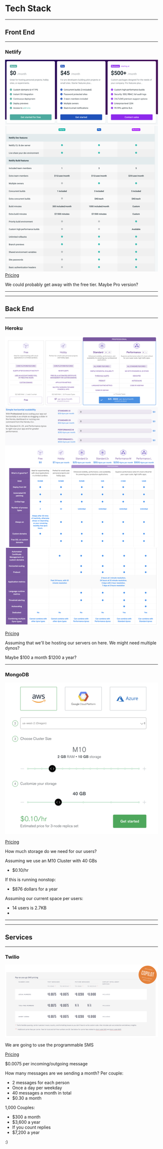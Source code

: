 # Tech Stack
---
## Front End
---
### Netlify
![pricing](./images/netlifyPricing.png)
![pricing](./images/netlifyPricing2.png)
[Pricing](https://www.netlify.com/pricing/#features)

We could probably get away with the free tier.  Maybe Pro version?

---
---
## Back End
---
### Heroku
![pricing1](./images/herokuPricing1.png)
![pricing2](./images/herokuPricing2.png)
![pricing3](./images/herokuPricing3.png)
![pricing4](./images/herokuPricing4.png)

[Pricing](https://www.heroku.com/pricing)

Assuming that we'll be hosting our servers on here.  We might need multiple dynos?

Maybe $100 a month
$1200 a year?

---
### MongoDB
![Pricing](./images/mongodbPricing.png)

[Pricing](https://www.mongodb.com/cloud/atlas/pricing)

How much storage do we need for our users?

Assuming we use an M10 Cluster with 40 GBs
- $0.10/hr

If this is running nonstop:
- $876 dollars for a year

Assuming our current space per users:
- 14 users is 2.7KB
- 


---
---
## Services
---
### Twilio
![pricing](./images/twilioPricing.png)

We are going to use the programmable SMS

[Pricing](https://www.twilio.com/sms/pricing/us)

$0.0075 per incoming/outgoing message

How many messages are we sending a month?
Per couple:
- 2 messages for each person
- Once a day per weekday
- 40 messages a month in total
- $0.30 a month


1,000 Couples:
- $300 a month
- $3,600 a year
- If you count replies
- $7,200 a year

:)
